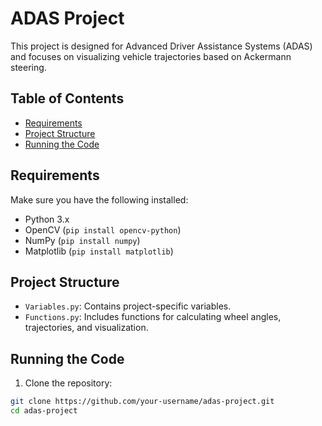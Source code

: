 # ADAS Project

This project is designed for Advanced Driver Assistance Systems (ADAS) and focuses on visualizing vehicle trajectories based on Ackermann steering.

## Table of Contents
- [Requirements](#requirements)
- [Project Structure](#project-structure)
- [Running the Code](#running-the-code)

## Requirements
Make sure you have the following installed:
- Python 3.x
- OpenCV (`pip install opencv-python`)
- NumPy (`pip install numpy`)
- Matplotlib (`pip install matplotlib`)

## Project Structure
- `Variables.py`: Contains project-specific variables.
- `Functions.py`: Includes functions for calculating wheel angles, trajectories, and visualization.

## Running the Code
1. Clone the repository:

```bash
git clone https://github.com/your-username/adas-project.git
cd adas-project
